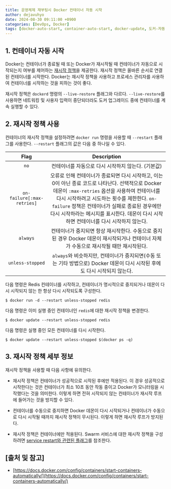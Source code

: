 ```yaml
---
title: 운영체제 재부팅시 Docker 컨테이너 자동 시작
author: dejavuhyo
date: 2024-08-30 09:11:00 +0900
categories: [DevOps, Docker]
tags: [docker-auto-start, container-auto-start, docker-update, 도커-자동-시작, 컨테이너-자동-시작]
---
```


## 1. 컨테이너 자동 시작
Docker는 컨테이너가 종료될 때 또는 Docker가 재시작될 때 컨테이너가 자동으로 시작되는지 여부를 제어하는 [​​재시작 정책](https://docs.docker.com/engine/reference/run/#restart-policies---restart)을 제공한다. 재시작 정책은 올바른 순서로 연결된 컨테이너를 시작한다. Docker는 재시작 정책을 사용하고 프로세스 관리자를 사용하여 컨테이너를 시작하는 것을 피하는 것이 좋다.

재시작 정책은 `dockerd` 명령의 `--live-restore` 플래그와 다르다. `--live-restore`를 사용하면 네트워킹 및 사용자 입력이 중단되더라도 도커 업그레이드 중에 컨테이너를 계속 실행할 수 있다.

## 2. 재시작 정책 사용
컨테이너의 재시작 정책을 설정하려면 `docker run` 명령을 사용할 때 `--restart` 플래그를 사용한다. `--restart` 플래그의 값은 다음 중 하나일 수 있다.

| Flag | Description |
|:-----:|:-----:|
| `no` | 컨테이너를 자동으로 다시 시작하지 않는다. (기본값) |
| `on-failure[:max-retries]` | 오류로 인해 컨테이너가 종료되면 다시 시작하고, 이는 0이 아닌 종료 코드로 나타난다. 선택적으로 Docker 데몬이 `:max-retries` 옵션을 사용하여 컨테이너를 다시 시작하려고 시도하는 횟수를 제한한다. `on-failure` 정책은 컨테이너가 실패로 종료된 경우에만 다시 시작하라는 메시지를 표시한다. 데몬이 다시 시작하면 컨테이너를 다시 시작하지 않는다. |
| `always` | 컨테이너가 중지되면 항상 재시작한다. 수동으로 중지된 경우 Docker 데몬이 재시작되거나 컨테이너 자체가 수동으로 재시작될 때만 재시작된다. |
| `unless-stopped` | `always`와 비슷하지만, 컨테이너가 중지되면(수동 또는 기타 방법으로) Docker 데몬이 다시 시작된 후에도 다시 시작되지 않는다. |

다음 명령은 Redis 컨테이너를 시작하고, 컨테이너가 명시적으로 중지되거나 데몬이 다시 시작되지 않는 한 항상 다시 시작되도록 구성한다.

```shell
$ docker run -d --restart unless-stopped redis
```

다음 명령은 이미 실행 중인 컨테이너인 `redis`에 대한 재시작 정책을 변경한다.

```shell
$ docker update --restart unless-stopped redis
```

다음 명령은 실행 중인 모든 컨테이너를 다시 시작한다.

```shell
$ docker update --restart unless-stopped $(docker ps -q)
```

## 3. 재시작 정책 세부 정보
재시작 정책을 사용할 때 다음 사항에 유의한다.

* 재시작 정책은 컨테이너가 성공적으로 시작된 후에만 적용된다. 이 경우 성공적으로 시작한다는 것은 컨테이너가 최소 10초 동안 작동 중이고 Docker가 모니터링을 시작했다는 것을 의미한다. 이렇게 하면 전혀 시작되지 않는 컨테이너가 재시작 루프에 들어가는 것을 방지할 수 있다.

* 컨테이너를 수동으로 중지하면 Docker 데몬이 다시 시작되거나 컨테이너가 수동으로 다시 시작될 때까지 재시작 정책이 무시된다. 이렇게 하면 재시작 루프가 방지된다.

* 재시작 정책은 컨테이너에만 적용된다. Swarm 서비스에 대한 재시작 정책을 구성하려면 [service restart와 관련된 플래그](https://docs.docker.com/reference/cli/docker/service/create/)를 참조한다.

## [출처 및 참고]
* [https://docs.docker.com/config/containers/start-containers-automatically/](https://docs.docker.com/config/containers/start-containers-automatically/)
